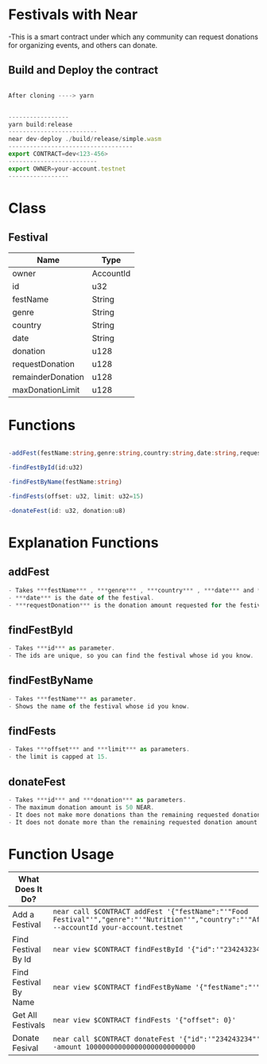 # Festivals with Near

-This is a smart contract under which any community can request donations for organizing events, and others can donate.

## Build and Deploy the contract

```ts

After cloning ----> yarn


-----------------
yarn build:release
-------------------------
near dev-deploy ./build/release/simple.wasm
-----------------------------------
export CONTRACT=dev<123-456>
-------------------------
export OWNER=your-account.testnet
-----------------

```

# Class

## Festival
| Name | Type |
| ------ | ------ |
| owner | AccountId |
| id | u32 |
| festName | String |
| genre | String |
| country | String |
| date | String |
| donation | u128 |
| requestDonation | u128 |
| remainderDonation | u128 |
| maxDonationLimit | u128 |

# Functions

```ts

-addFest(festName:string,genre:string,country:string,date:string,requestDonation:u128) // Call function

-findFestById(id:u32)                                                                  // View function

-findFestByName(festName:string)                                                       // View function

-findFests(offset: u32, limit: u32=15)                                                 // View function

-donateFest(id: u32, donation:u8)                                                      // Call function         
```
# Explanation Functions

## addFest
```ts
- Takes ***festName*** , ***genre*** , ***country*** , ***date*** and ***requestDonation*** as parameters.
- ***date*** is the date of the festival.
- ***requestDonation*** is the donation amount requested for the festival.
```
## findFestById
```ts
- Takes ***id*** as parameter.
- The ids are unique, so you can find the festival whose id you know.
```
## findFestByName
```ts
- Takes ***festName*** as parameter.
- Shows the name of the festival whose id you know.
```
## findFests
```ts
- Takes ***offset*** and ***limit*** as parameters.
- the limit is capped at 15.
```
## donateFest
```ts
- Takes ***id*** and ***donation*** as parameters.
- The maximum donation amount is 50 NEAR.
- It does not make more donations than the remaining requested donation amount.
- It does not donate more than the remaining requested donation amount.
```
# Function Usage
|What Does It Do?|Example Call|
|---|---|
Add a Festival |`near call $CONTRACT addFest '{"festName":"'"Food Festival"'","genre":"'"Nutrition"'","country":"'"Africa"'","date":"'"17062022"'","requestDonation":"'"10000000000000000000000000000"'"}' --accountId your-account.testnet`|
Find Festival By Id |`near view $CONTRACT findFestById '{"id":'"234243234"'}' --accountId your-account.testnet`|
Find Festival By Name |`near view $CONTRACT findFestByName '{"festName":"'"Food Festival"'"}'`|
Get All Festivals|`near view $CONTRACT findFests '{"offset": 0}'`|
Donate Fesival|`near call $CONTRACT donateFest '{"id":'"234243234"', "donation" : '"$100000000000000000000000000"'}'  --accountId your-account.testnet --amount 100000000000000000000000000`|
